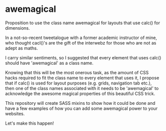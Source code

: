 awemagical
==========

Proposition to use the class name awemagical for layouts that use calc() for dimensions.

In a not-so-recent tweetalogue with a former academic instructor of mine, who thought cacl()'s are the gift of the interwebz for those who are not as adept as maths.

I carry similar sentiments, so I suggested that every element that uses calc() should have 'awemagical' as a class name.

Knowing that this will be the most onerous task, as the amount of CSS hacks required to fit the class name to every element that uses it, I propose that if calc() is used for layout purposes (e.g. grids, navigation tab etc.), then one of the class names associated with it needs to be 'awemagical' to acknowledge the awesome magical properties of this beautiful CSS trick.

This repository will create SASS mixins to show how it could be done and have a few examples of how you can add some awemagical power to your websites.

Let's make this happen!
